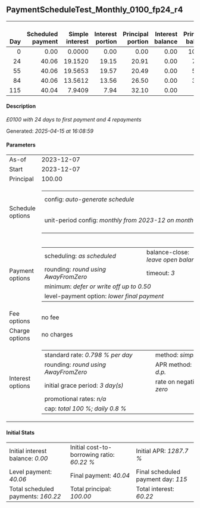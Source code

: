 <h2>PaymentScheduleTest_Monthly_0100_fp24_r4</h2><table><thead style="vertical-align: bottom;"><th style="text-align: right;">Day</th><th style="text-align: right;">Scheduled payment</th><th style="text-align: right;">Simple interest</th><th style="text-align: right;">Interest portion</th><th style="text-align: right;">Principal portion</th><th style="text-align: right;">Interest balance</th><th style="text-align: right;">Principal balance</th><th style="text-align: right;">Total simple interest</th><th style="text-align: right;">Total interest</th><th style="text-align: right;">Total principal</th></thead><tr style="text-align: right;"><td class="ci00">0</td><td class="ci01" style="white-space: nowrap;">0.00</td><td class="ci02">0.0000</td><td class="ci03">0.00</td><td class="ci04">0.00</td><td class="ci05">0.00</td><td class="ci06">100.00</td><td class="ci07">0.0000</td><td class="ci08">0.00</td><td class="ci09">0.00</td></tr><tr style="text-align: right;"><td class="ci00">24</td><td class="ci01" style="white-space: nowrap;">40.06</td><td class="ci02">19.1520</td><td class="ci03">19.15</td><td class="ci04">20.91</td><td class="ci05">0.00</td><td class="ci06">79.09</td><td class="ci07">19.1520</td><td class="ci08">19.15</td><td class="ci09">20.91</td></tr><tr style="text-align: right;"><td class="ci00">55</td><td class="ci01" style="white-space: nowrap;">40.06</td><td class="ci02">19.5653</td><td class="ci03">19.57</td><td class="ci04">20.49</td><td class="ci05">0.00</td><td class="ci06">58.60</td><td class="ci07">38.7173</td><td class="ci08">38.72</td><td class="ci09">41.40</td></tr><tr style="text-align: right;"><td class="ci00">84</td><td class="ci01" style="white-space: nowrap;">40.06</td><td class="ci02">13.5612</td><td class="ci03">13.56</td><td class="ci04">26.50</td><td class="ci05">0.00</td><td class="ci06">32.10</td><td class="ci07">52.2785</td><td class="ci08">52.28</td><td class="ci09">67.90</td></tr><tr style="text-align: right;"><td class="ci00">115</td><td class="ci01" style="white-space: nowrap;">40.04</td><td class="ci02">7.9409</td><td class="ci03">7.94</td><td class="ci04">32.10</td><td class="ci05">0.00</td><td class="ci06">0.00</td><td class="ci07">60.2194</td><td class="ci08">60.22</td><td class="ci09">100.00</td></tr></table><p><h4>Description</h4><i>£0100 with 24 days to first payment and 4 repayments</i></p><p>Generated: <i>2025-04-15 at 16:08:59</i></p><h4>Parameters</h4><table><tr><td>As-of</td><td>2023-12-07</td></tr><tr><td>Start</td><td>2023-12-07</td></tr><tr><td>Principal</td><td>100.00</td></tr><tr><td>Schedule options</td><td><table><tr><td>config: <i>auto-generate schedule</i></td><td>payment count: <i>4</i></td></tr><tr><td style="white-space: nowrap;">unit-period config: <i>monthly from 2023-12 on month-end</i></td><td>max duration: <i>unlimited</i></td></tr></table></td></tr><tr><td>Payment options</td><td><table><tr><td>scheduling: <i>as scheduled</i></td><td>balance-close: <i>leave&nbsp;open&nbsp;balance</i></td></tr><tr><td>rounding: <i>round using AwayFromZero</i></td><td>timeout: <i>3</i></td></tr><tr><td colspan='2'>minimum: <i>defer&nbsp;or&nbsp;write&nbsp;off&nbsp;up&nbsp;to&nbsp;0.50</i></td></tr><tr><td colspan='2'>level-payment option: <i>lower&nbsp;final&nbsp;payment</i></td></tr></table></td></tr><tr><td>Fee options</td><td>no fee</td></tr><tr><td>Charge options</td><td>no charges</td></tr><tr><td>Interest options</td><td><table><tr><td>standard rate: <i>0.798 % per day</i></td><td>method: <i>simple</i></td></tr><tr><td>rounding: <i>round using AwayFromZero</i></td><td>APR method: <i>UK FCA to 1 d.p.</i></td></tr><tr><td>initial grace period: <i>3 day(s)</i></td><td>rate on negative balance: <i>zero</i></td></tr><tr><td colspan="2">promotional rates: <i><i>n/a</i></i></td></tr><tr><td colspan="2">cap: <i>total 100 %; daily 0.8 %</td></tr></table></td></tr></table><h4>Initial Stats</h4><table><tr><td>Initial interest balance: <i>0.00</i></td><td>Initial cost-to-borrowing ratio: <i>60.22 %</i></td><td>Initial APR: <i>1287.7 %</i></td></tr><tr><td>Level payment: <i>40.06</i></td><td>Final payment: <i>40.04</i></td><td>Final scheduled payment day: <i>115</i></td></tr><tr><td>Total scheduled payments: <i>160.22</i></td><td>Total principal: <i>100.00</i></td><td>Total interest: <i>60.22</i></td></tr></table>